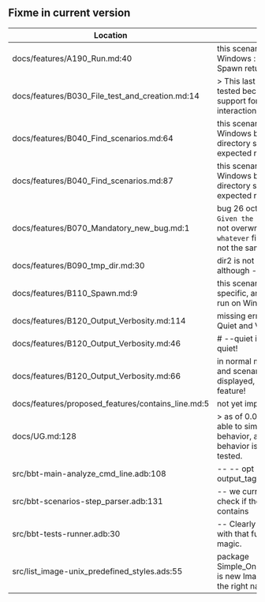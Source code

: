 Fixme in current version
------------------------

Location | Text
---------|-----
docs/features/A190_Run.md:40| this scenario fail on Windows : on Windows, Spawn return Success 
docs/features/B030_File_test_and_creation.md:14|> This last case is not yet tested because bbt doesn't support for now prompt interaction. ()  
docs/features/B040_Find_scenarios.md:64| this scenario fail on Windows because of the directory separator in the expected result.  
docs/features/B040_Find_scenarios.md:87| this scenario fail on Windows because of the directory separator in the expected result.  
docs/features/B070_Mandatory_new_bug.md:1| bug 26 oct 2024 : the `Given the file whatever` is not overwriting an existing `whatever` file, even if it has not the same content.
docs/features/B090_tmp_dir.md:30| dir2 is not removed although --cleanup
docs/features/B110_Spawn.md:9| this scenario is Unix specific, and should not be run on Windows.  
docs/features/B120_Output_Verbosity.md:114| missing error output for Quiet and Verbose mode
docs/features/B120_Output_Verbosity.md:46|#  --quiet is maybe too quiet!
docs/features/B120_Output_Verbosity.md:66| in normal mode, document and scenarios are displayed, but not the feature!
docs/features/proposed_features/contains_line.md:5| not yet implemented.
docs/UG.md:128|>  as of 0.0.6, bbt is not able to simulate interactive behavior, and so this behavior is only partially tested.  
src/bbt-main-analyze_cmd_line.adb:108|         --     --  opt -ot / --output_tag not yet coded
src/bbt-scenarios-step_parser.adb:131|                                                                                                   --  we currently do not check if the existing file contains
src/bbt-tests-runner.adb:30|   --  Clearly not confortable with that function, it's magic.
src/list_image-unix_predefined_styles.ads:55|   package Simple_One_Per_Line_Style is new Image_Style --  not the right name at all
